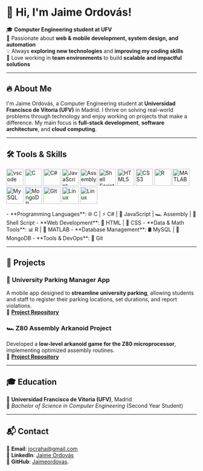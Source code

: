 # 👋 Hi, I'm Jaime Ordovás!

🎓 **Computer Engineering student at UFV**  
🚀 Passionate about **web & mobile development, system design, and automation**  
💡 Always **exploring new technologies** and **improving my coding skills**  
👥 Love working in **team environments** to build **scalable and impactful solutions**  

---

## 🔥 About Me
I'm Jaime Ordovás, a Computer Engineering student at **Universidad Francisco de Vitoria (UFV)** in Madrid. I thrive on solving real-world problems through technology and enjoy working on projects that make a difference. My main focus is **full-stack development**, **software architecture**, and **cloud computing**.

---

## 🛠️ Tools & Skills
<p align="left">
<img src="https://cdn.jsdelivr.net/gh/devicons/devicon/icons/vscode/vscode-original.svg" alt="vscode" width="45" height="45"/>
<img src="https://cdn.jsdelivr.net/gh/devicons/devicon@latest/icons/c/c-original.svg" alt="C" width="45" height="45"/>  
<img src="https://cdn.jsdelivr.net/gh/devicons/devicon@latest/icons/csharp/csharp-original.svg" alt="C#" width="45" height="45"/>  
<img src="https://cdn.jsdelivr.net/gh/devicons/devicon@latest/icons/javascript/javascript-original.svg" alt="JavaScript" width="45" height="45"/>  
<img src="https://upload.wikimedia.org/wikipedia/commons/thumb/3/3b/Zilog_Z80.svg/120px-Zilog_Z80.svg.png" alt="Assembly" width="45" height="45"/>  
<img src="https://cdn.jsdelivr.net/gh/devicons/devicon@latest/icons/bash/bash-original.svg" alt="Shell Script" width="45" height="45"/>  
<img src="https://cdn.jsdelivr.net/gh/devicons/devicon@latest/icons/html5/html5-original.svg" alt="HTML5" width="45" height="45"/>  
<img src="https://cdn.jsdelivr.net/gh/devicons/devicon@latest/icons/css3/css3-original.svg" alt="CSS3" width="45" height="45"/>  
<img src="https://cdn.jsdelivr.net/gh/devicons/devicon@latest/icons/r/r-original.svg" alt="R" width="45" height="45"/>  
<img src="https://cdn.jsdelivr.net/gh/devicons/devicon@latest/icons/matlab/matlab-original.svg" alt="MATLAB" width="45" height="45"/>  
<img src="https://cdn.jsdelivr.net/gh/devicons/devicon@latest/icons/mysql/mysql-original.svg" alt="MySQL" width="45" height="45"/>  
<img src="https://cdn.jsdelivr.net/gh/devicons/devicon@latest/icons/mongodb/mongodb-original.svg" alt="MongoDB" width="45" height="45"/>  
<img src="https://cdn.jsdelivr.net/gh/devicons/devicon@latest/icons/git/git-original.svg" alt="Git" width="45" height="45"/>  
<img src="https://cdn.jsdelivr.net/gh/devicons/devicon@latest/icons/linux/linux-original.svg" alt="Linux" width="45" height="45"/>
<img src="https://cdn.jsdelivr.net/gh/devicons/devicon@latest/icons/visualstudio/visualstudio-original.svg" alt="Linux" width="45" height="45"/>
</p>
- **Programming Languages**: 🌐 C | ⚡ C# | 🎯 JavaScript | 🏎️ Assembly | 🐢 Shell Script
- **Web Development**: 🎨 HTML | 🎨 CSS
- **Data & Math Tools**: 📊 R | 🔢 MATLAB
- **Database Management**: 🛢️ MySQL | 🍃 MongoDB  
- **Tools & DevOps**: 🐙 Git

---

## 🚀 Projects
### 📌 **University Parking Manager App**  
A mobile app designed to **streamline university parking**, allowing students and staff to register their parking locations, set durations, and report violations.  
🔗 **[Project Repository](https://github.com/Jaimeordovas/UniversityParkingManager)**  

### 🏎️ **Z80 Assembly Arkanoid Project**  
Developed a **low-level arkanoid game for the Z80 microprocessor**, implementing optimized assembly routines.  
🔗 **[Project Repository](https://github.com/Jaimeordovas/UFV/tree/main/Segundo/AOC/AOC_MainFolder)**  

---

## 🎓 Education
🏫 **Universidad Francisco de Vitoria (UFV)**, Madrid  
📅 *Bachelor of Science in Computer Engineering* (Second Year Student)  

---

## 📬 Contact
📩 **Email**: [jocraha@gmail.com](mailto:jocraha@gmail.com)  
🔗 **LinkedIn**: [Jaime Ordovás](https://www.linkedin.com/in/jaime-ordov%C3%A1s-curbera-47089b22b)  
📂 **GitHub**: [Jaimeordovas](https://github.com/Jaimeordovas).
